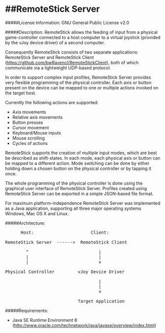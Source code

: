 ##RemoteStick Server
==================

#####License Information:
GNU General Public License v2.0

#####Description:
RemoteStick allows the feeding of input from a physical game-controller connected to a host computer to a virtual joystick (provided by the vJoy device driver) of a second computer.

Consequently RemoteStick consists of two separate applications: RemoteStick Server and RemoteStick Client (https://github.com/bwRavencl/RemoteStickClient), both of which communicate via a lightweight UDP-based protocol.

In order to support complex input profiles, RemoteStick Server provides very flexible programming of the physical controller. Each axis or button present on the device can be mapped to one or multiple actions invoked on the target host.

Currently the following actions are supported:
- Axis movements
- Relative axis movements
- Button presses
- Cursor movement
- Keyboard/Mouse inputs
- Mouse scrolling
- Cycles of actions

RemoteStick supports the creation of multiple input modes, which are best be described as shift-states.
In each mode, each physical axis or button can be mapped to a different action.
Mode switching can be done by either holding down a chosen button on the physical controller or by tapping it once.

The whole programming of the physical controller is done using the graphical user interface of RemoteStick Server.
Profiles created using RemoteStick Server can be exported in a simple JSON-based file format.

For maximum platform-independence RemoteStick Server was implemented as a Java application, supporting all three major operating systems Windows, Mac OS X and Linux.

#####Architecture:
<pre>
      Host:                      Client:

RemoteStick Server  ------>  RemoteStick Client

        ^                           |
        |                           |
        |                           v

Physical Controller         vJoy Device Driver

                                    |
                                    |
                                    v

                            Target Application
</pre>

#####Requirements:
- Java SE Runtime Environment 8 (http://www.oracle.com/technetwork/java/javase/overview/index.html)
